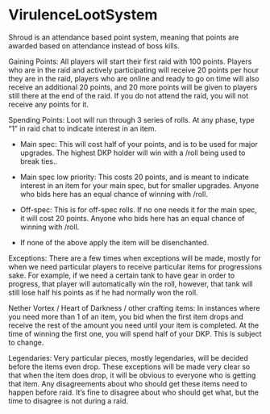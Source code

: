 # VirulenceLootSystem

Shroud is an attendance based point system, meaning that points are awarded based on attendance instead of boss kills. 

Gaining Points: All players will start their first raid with 100 points. Players who are in the raid and actively participating will receive 20 points per hour they are in the raid, players who are online and ready to go on time will also receive an additional 20 points, and 20 more points will be given to players still there at the end of the raid. If you do not attend the raid, you will not receive any points for it.

Spending Points: Loot will run through 3 series of rolls. At any phase, type “1” in raid chat to indicate interest in an item.

* Main spec: This will cost half of your points, and is to be used for major upgrades. The highest DKP holder will win with a /roll being used to break ties..

* Main spec low priority: This costs 20 points, and is meant to indicate interest in an item for your main spec, but for smaller upgrades. Anyone who bids here has an equal chance of winning with /roll.

* Off-spec: This is for off-spec rolls. If no one needs it for the main spec, it will cost 20 points. Anyone who bids here has an equal chance of winning with /roll.

* If none of the above apply the item will be disenchanted.

Exceptions: There are a few times when exceptions will be made, mostly for when we need particular players to receive particular items for progressions sake. For example, if we need a certain tank to have gear in order to progress, that player will automatically win the roll, however, that tank will still lose half his points as if he had normally won the roll.

Nether Vortex / Heart of Darkness / other crafting items: In instances where you need more than 1 of an item, you bid when the first item drops and receive the rest of the amount you need until your item is completed. At the time of winning the first one, you will spend half of your DKP. This is subject to change.

Legendaries: Very particular pieces, mostly legendaries, will be decided before the items even drop. These exceptions will be made very clear so that when the item does drop, it will be obvious to everyone who is getting that item. Any disagreements about who should get these items need to happen before raid. It’s fine to disagree about who should get what, but the time to disagree is not during a raid.